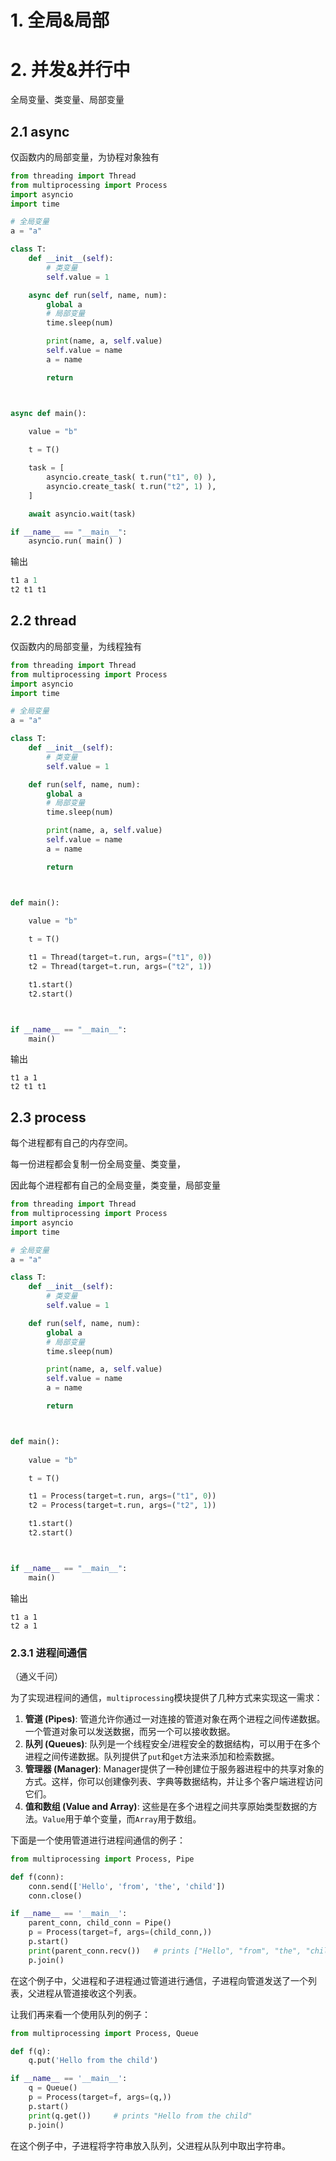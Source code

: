 # 1. 全局&局部



# 2. 并发&并行中

全局变量、类变量、局部变量



## 2.1 async

仅函数内的局部变量，为协程对象独有

```python
from threading import Thread
from multiprocessing import Process
import asyncio
import time

# 全局变量
a = "a"

class T:
    def __init__(self):
        # 类变量
        self.value = 1

    async def run(self, name, num):
        global a
        # 局部变量
        time.sleep(num)

        print(name, a, self.value)
        self.value = name
        a = name

        return



async def main():
    
    value = "b"

    t = T()

    task = [
        asyncio.create_task( t.run("t1", 0) ),
        asyncio.create_task( t.run("t2", 1) ),
    ]

    await asyncio.wait(task)

if __name__ == "__main__":
    asyncio.run( main() )
```

输出

```python
t1 a 1
t2 t1 t1
```







## 2.2 thread

仅函数内的局部变量，为线程独有

```python
from threading import Thread
from multiprocessing import Process
import asyncio
import time

# 全局变量
a = "a"

class T:
    def __init__(self):
        # 类变量
        self.value = 1

    def run(self, name, num):
        global a
        # 局部变量
        time.sleep(num)

        print(name, a, self.value)
        self.value = name
        a = name

        return



def main():
    
    value = "b"

    t = T()

    t1 = Thread(target=t.run, args=("t1", 0))
    t2 = Thread(target=t.run, args=("t2", 1))

    t1.start()
    t2.start()



if __name__ == "__main__":
    main()
```

输出

```
t1 a 1
t2 t1 t1
```



## 2.3 process

每个进程都有自己的内存空间。

每一份进程都会复制一份全局变量、类变量，

因此每个进程都有自己的全局变量，类变量，局部变量

```python
from threading import Thread
from multiprocessing import Process
import asyncio
import time

# 全局变量
a = "a"

class T:
    def __init__(self):
        # 类变量
        self.value = 1

    def run(self, name, num):
        global a
        # 局部变量
        time.sleep(num)

        print(name, a, self.value)
        self.value = name
        a = name

        return



def main():
    
    value = "b"

    t = T()

    t1 = Process(target=t.run, args=("t1", 0))
    t2 = Process(target=t.run, args=("t2", 1))

    t1.start()
    t2.start()



if __name__ == "__main__":
    main()
```

输出

```
t1 a 1
t2 a 1
```



### 2.3.1 进程间通信

（通义千问）

为了实现进程间的通信，`multiprocessing`模块提供了几种方式来实现这一需求：

1. **管道 (Pipes)**: 管道允许你通过一对连接的管道对象在两个进程之间传递数据。一个管道对象可以发送数据，而另一个可以接收数据。
2. **队列 (Queues)**: 队列是一个线程安全/进程安全的数据结构，可以用于在多个进程之间传递数据。队列提供了`put`和`get`方法来添加和检索数据。
3. **管理器 (Manager)**: Manager提供了一种创建位于服务器进程中的共享对象的方式。这样，你可以创建像列表、字典等数据结构，并让多个客户端进程访问它们。
4. **值和数组 (Value and Array)**: 这些是在多个进程之间共享原始类型数据的方法。`Value`用于单个变量，而`Array`用于数组。

下面是一个使用管道进行进程间通信的例子：

```Python
from multiprocessing import Process, Pipe

def f(conn):
    conn.send(['Hello', 'from', 'the', 'child'])
    conn.close()

if __name__ == '__main__':
    parent_conn, child_conn = Pipe()
    p = Process(target=f, args=(child_conn,))
    p.start()
    print(parent_conn.recv())   # prints ["Hello", "from", "the", "child"]
    p.join()
```

在这个例子中，父进程和子进程通过管道进行通信，子进程向管道发送了一个列表，父进程从管道接收这个列表。

让我们再来看一个使用队列的例子：

```Python
from multiprocessing import Process, Queue

def f(q):
    q.put('Hello from the child')

if __name__ == '__main__':
    q = Queue()
    p = Process(target=f, args=(q,))
    p.start()
    print(q.get())     # prints "Hello from the child"
    p.join()
```

在这个例子中，子进程将字符串放入队列，父进程从队列中取出字符串。

